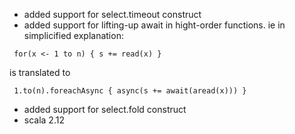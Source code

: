 - added support for select.timeout construct
- added support for lifting-up await in hight-order functions.
ie in simplicified explanation:
```
 for(x <- 1 to n) { s += read(x) }  
```
 is translated to 
```
 1.to(n).foreachAsync { async(s += await(aread(x))) }  
```
- added support for select.fold construct
- scala 2.12
